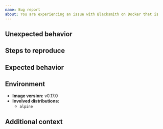 ```yaml
---
name: Bug report
about: You are experiencing an issue with Blacksmith on Docker that is different than the documented or expected behavior
---
```


## Unexpected behavior

<!--
Please write a clear and concise description of what the bug is.
-->

## Steps to reproduce

<!--
Please indicate the steps needed to reproduce the previously described behavior.
-->

## Expected behavior

<!--
Please describe the behavior you were expected.
-->

## Environment

- **Image version:** v0.17.0
- **Involved distributions:**
  - `alpine`

## Additional context

<!--
Do you have anything to add?
-->
